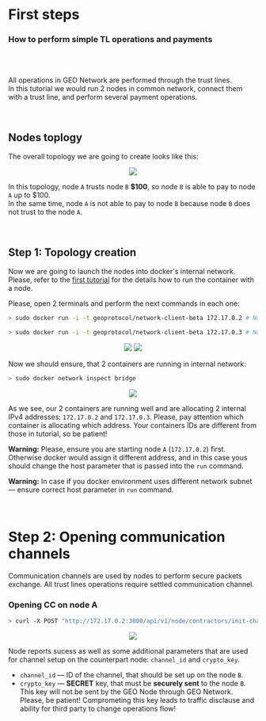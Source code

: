  
# First steps
### How to perform simple TL operations and payments

<br/>
<br/>

All operations in GEO Network are performed through the trust lines. <br/>
In this tutorial we would run 2 nodes in common network, connect them with a trust line, and perform several payment operations.

<br/>

## Nodes toplogy

The overall topology we are going to create looks like this:

<p align="center">
  <img src="https://github.com/GEO-Protocol/Documentation/blob/master/client/tutorials/2-first-steps-2-nodes-topology/resources/topology.png">
</p>

In this topology, node `A` trusts node `B` **$100**, so node `B` is able to pay to node `A` up to $100. <br/>
In the same time, node `A` is not able to pay to node `B` because node `B` does not trust to the node `A`.

<br/>

## Step 1: Topology creation

Now we are going to launch the nodes into docker's internal network. <br/>
Please, refer to the [first tutorial](https://github.com/GEO-Protocol/Documentation/tree/master/client/tutorials/1-docker-initialisation) for the details how to run the container with a node.

Please, open 2 terminals and perform the next commands in each one:

```bash
> sudo docker run -i -t geoprotocol/network-client-beta 172.17.0.2 # Node A

> sudo docker run -i -t geoprotocol/network-client-beta 172.17.0.3 # Node B
```

<p align="center">
  <img src="https://github.com/GEO-Protocol/Documentation/blob/master/client/tutorials/2-first-steps-2-nodes-topology/resources/1.png">

  <img src="https://github.com/GEO-Protocol/Documentation/blob/master/client/tutorials/2-first-steps-2-nodes-topology/resources/2.png">
</p>


Now we should ensure, that 2 containers are running in internal network:

```bash
> sudo docker network inspect bridge
```

<p align="center">
  <img src="https://github.com/GEO-Protocol/Documentation/blob/master/client/tutorials/2-first-steps-2-nodes-topology/resources/3.png">
</p>

As we see, our 2 containers are running well and are allocating 2 internal IPv4 addresses: `172.17.0.2` and `172.17.0.3`. Please, pay attention which container is allocating which address. Your containers IDs are different from those in tutorial, so be patient!

**Warning:**
Please, ensure you are starting node `A` (`172.17.0.2`) first. 
Otherwise docker would assign it different address, and in this case yous should change the host parameter that is passed into the `run` command.

**Warning:**
In case if you docker environment uses different network subnet — ensure correct host parameter in `run` command.

<br/>

# Step 2: Opening communication channels

Communication channels are used by nodes to perform secure packets exchange. All trust lines operations require settled communication channel.

### Opening CC on node A

```bash
> curl -X POST "http://172.17.0.2:3000/api/v1/node/contractors/init-channel/?contractor_address=12-172.17.0.3:2000"
```

<p align="center">
  <img src="https://github.com/GEO-Protocol/Documentation/blob/master/client/tutorials/2-first-steps-2-nodes-topology/resources/4.png">
</p>

Node reports sucess as well as some additional parameters that are used for channel setup on the counterpart node: `channel_id` and `crypto_key`.

* `channel_id` — ID of the channel, that should be set up on the node `B`.
* `crypto_key` — **SECRET** key, that must be **securely sent** to the node `B`. This key will not be sent by the GEO Node through GEO Network. Please, be patient! Comprometing this key leads to traffic disclause and ability for third party to change operations flow!
